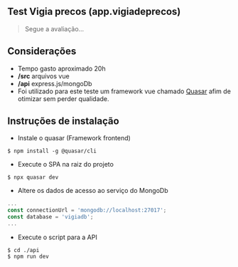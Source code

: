 ## Test Vigia precos (app.vigiadeprecos)
> Segue a avaliação...

## Considerações
- Tempo gasto aproximado 20h
- **/src** arquivos vue
- **/api** express.js/mongoDb
- Foi utilizado para este teste um framework vue chamado [Quasar](https://quasar.dev/introduction-to-quasar) afim de otimizar sem perder qualidade.


## Instruções de instalação
- Instale o quasar (Framework frontend)
```
$ npm install -g @quasar/cli
```
- Execute o SPA na raiz do projeto
```
$ npx quasar dev
```
- Altere os dados de acesso ao serviço do MongoDb
```javascript
...
const connectionUrl = 'mongodb://localhost:27017';
const database = 'vigiadb';
...
```
- Execute o script para a API
```
$ cd ./api
$ npm run dev
```


